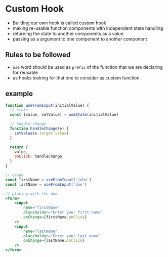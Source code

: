 # Custom Hook

- Building our own hook is called custom hook
- making re-usable function components with independent state handling
- returning the state to another components as a value
- passing as a argument to one component to another component

## Rules to be followed

- `use` word should be used as `prefix` of the function that we are declaring for reusable
- as hooks looking for that one to consider as custom function

## example

```jsx
function useFromInput(initialValue) {
  // state
  const [value, setValue] = useState(initialValue)

  // handle change
  function handleChange(e) {
    setValue(e.target.value)
  }

  return {
    value,
    onClick: handleChange,
  }
}

// usage
const firstName = useFromInput('john')
const lastName = useFromInput('doe')

// placing with the dom
<form>
    <input
        name="firstName"
        placeholder="Enter your first name"
        onChange={firstName.onClick}
    />
    <input
        name="lastName"
        placeholder="Enter your last name"
        onChange={lastName.onClick}
    />
</form>
```
